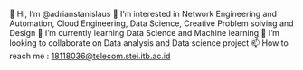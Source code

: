 👋 Hi, I’m @adrianstanislaus
👀 I’m interested in Network Engineering and Automation, Cloud Engineering, Data Science, Creative Problem solving and Design
🌱 I’m currently learning Data Science and Machine learning
💞️ I’m looking to collaborate on Data analysis and Data science project
📫 How to reach me : 18118036@telecom.stei.itb.ac.id

<!---
adrianstanislaus/adrianstanislaus is a ✨ special ✨ repository because its `README.md` (this file) appears on your GitHub profile.
You can click the Preview link to take a look at your changes.
--->
